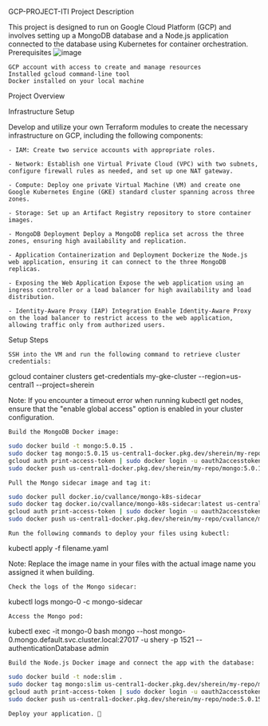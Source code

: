GCP-PROJECT-ITI
Project Description

This project is designed to run on Google Cloud Platform (GCP) and involves setting up a MongoDB database and a Node.js application connected to the database using Kubernetes for container orchestration.
Prerequisites
![image](https://github.com/shereenm1521/GCP-PROJECT-ITI/assets/140805315/73768398-f538-45b3-b408-2d4d99cd541c)


    GCP account with access to create and manage resources
    Installed gcloud command-line tool
    Docker installed on your local machine

Project Overview

Infrastructure Setup

Develop and utilize your own Terraform modules to create the necessary infrastructure on GCP, including the following components:

    - IAM: Create two service accounts with appropriate roles.

    - Network: Establish one Virtual Private Cloud (VPC) with two subnets, configure firewall rules as needed, and set up one NAT gateway.

    - Compute: Deploy one private Virtual Machine (VM) and create one Google Kubernetes Engine (GKE) standard cluster spanning across three zones.

    - Storage: Set up an Artifact Registry repository to store container images.

    - MongoDB Deployment Deploy a MongoDB replica set across the three zones, ensuring high availability and replication.

    - Application Containerization and Deployment Dockerize the Node.js web application, ensuring it can connect to the three MongoDB replicas.

    - Exposing the Web Application Expose the web application using an ingress controller or a load balancer for high availability and load distribution.

    - Identity-Aware Proxy (IAP) Integration Enable Identity-Aware Proxy on the load balancer to restrict access to the web application, allowing traffic only from authorized users.

Setup Steps

    SSH into the VM and run the following command to retrieve cluster credentials:

gcloud container clusters get-credentials my-gke-cluster --region=us-central1 --project=sherein

Note: If you encounter a timeout error when running kubectl get nodes, ensure that the "enable global access" option is enabled in your cluster configuration.

    Build the MongoDB Docker image:
```sh
sudo docker build -t mongo:5.0.15 .
sudo docker tag mongo:5.0.15 us-central1-docker.pkg.dev/sherein/my-repo/mongo:5.0.15
gcloud auth print-access-token | sudo docker login -u oauth2accesstoken --password-stdin us-central1-docker.pkg.dev
sudo docker push us-central1-docker.pkg.dev/sherein/my-repo/mongo:5.0.15
```
    Pull the Mongo sidecar image and tag it:
```sh
sudo docker pull docker.io/cvallance/mongo-k8s-sidecar
sudo docker tag docker.io/cvallance/mongo-k8s-sidecar:latest us-central1-docker.pkg.dev/sherein/my-repo/cvallance/mongo-k8s-sidecar:latest
gcloud auth print-access-token | sudo docker login -u oauth2accesstoken --password-stdin us-central1-docker.pkg.dev
sudo docker push us-central1-docker.pkg.dev/sherein/my-repo/cvallance/mongo-k8s-sidecar:latest
```
    Run the following commands to deploy your files using kubectl:

kubectl apply -f filename.yaml

Note: Replace the image name in your files with the actual image name you assigned it when building.

    Check the logs of the Mongo sidecar:

kubectl logs mongo-0 -c mongo-sidecar

    Access the Mongo pod:

kubectl exec -it mongo-0 bash
mongo --host mongo-0.mongo.default.svc.cluster.local:27017 -u shery -p 1521 --authenticationDatabase admin

    Build the Node.js Docker image and connect the app with the database:
```sh
sudo docker build -t node:slim .
sudo docker tag mongo:slim us-central1-docker.pkg.dev/sherein/my-repo/mongo:slim
gcloud auth print-access-token | sudo docker login -u oauth2accesstoken --password-stdin us-central1-docker.pkg.dev
sudo docker push us-central1-docker.pkg.dev/sherein/my-repo/node:5.0.15
```
    Deploy your application. 🙂

